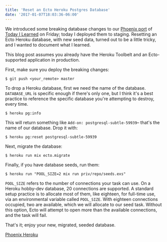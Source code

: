 ```yaml
---
title: 'Reset an Ecto Heroku Postgres Database'
date: '2017-01-07T18:03:36-06:00'
---
```


We introduced some breaking database changes to our [Phoenix port](https://github.com/hashrocket/tilex) of [Today I Learned](https://til.hashrocket.com) on Friday; today I deployed them to staging. Resetting an Ecto Heroku database, with new seed data, turned out to be a little tricky, and I wanted to document what I learned.

This blog post assumes you already have the Heroku Toolbelt and an Ecto-supported application in production.

First, make sure you deploy the breaking changes:

```
$ git push <your_remote> master
```

To drop a Heroku database, first we need the name of the database. `DATABASE_URL` is specific enough if there's only one, but I think it's a best practice to reference the specific database you're attempting to destroy, every time.

```
$ heroku pg:info
```

This will return something like `Add-on: postgresql-subtle-59939`– that's the name of our database. Drop it with:

```
$ heroku pg:reset postgresql-subtle-59939
```

Next, migrate the database:

```
$ heroku run mix ecto.migrate
```

Finally, if you have database seeds, run them:

```
$ heroku run "POOL_SIZE=2 mix run priv/repo/seeds.exs"
```

`POOL_SIZE` refers to the number of connections your task can use. On a Heroku hobby-dev database, 20 connections are supported. A standard setup practice is to allocate most of them, like eighteen, for full-time use, via an environmental variable called `POOL_SIZE`. With eighteen connections occupied, two are available, which we will allocate to our seed task. Without this option, Ecto will attempt to open more than the available connections, and the task will fail.

That's it; enjoy your new, migrated, seeded database.

[Phoenix Heroku](http://www.phoenixframework.org/docs/heroku)
